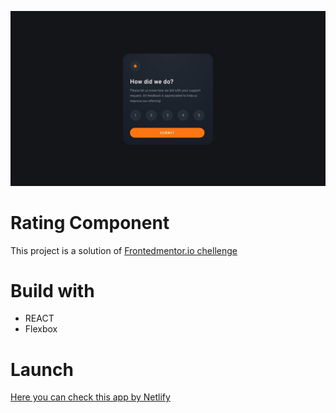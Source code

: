 ![desktop design](./public/images/desktop-design.jpg)

# Rating Component

This project is a solution of [Frontedmentor.io chellenge](https://www.frontendmentor.io/challenges/interactive-rating-component-koxpeBUmI)

# Build with
- REACT
- Flexbox


# Launch

[Here you can check this app by Netlify](https://earnest-mooncake-633703.netlify.app/)
